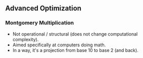 ## Advanced Optimization

### Montgomery Multiplication

* Not operational / structural (does not change computational
  complexity).
* Aimed specifically at computers doing math.
* In a way, it's a projection from base 10 to base 2 (and back).
